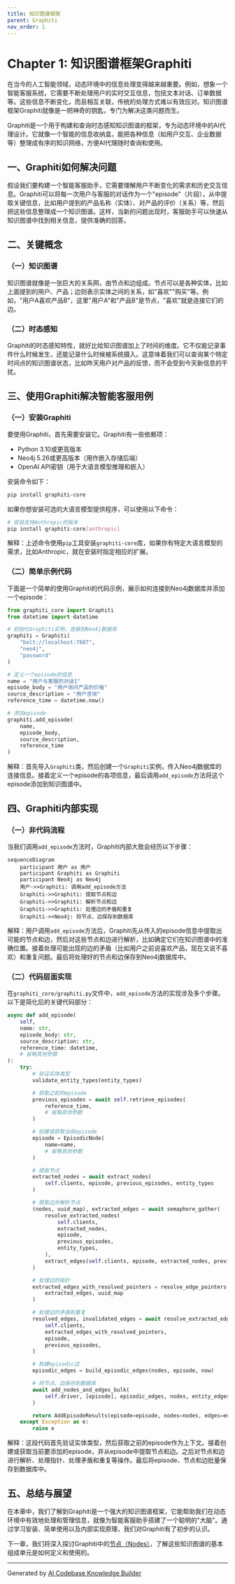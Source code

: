 ```yaml
---
title: 知识图谱框架
parent: Graphiti
nav_order: 1
---
```


# Chapter 1: 知识图谱框架Graphiti

在当今的人工智能领域，动态环境中的信息处理变得越来越重要。例如，想象一个智能客服系统，它需要不断处理用户的实时交互信息，包括文本对话、订单数据等。这些信息不断变化，而且相互关联，传统的处理方式难以有效应对。知识图谱框架Graphiti就像是一把神奇的钥匙，专门为解决这类问题而生。

Graphiti是一个用于构建和查询时态感知知识图谱的框架，专为动态环境中的AI代理设计。它就像一个智能的信息收纳盒，能把各种信息（如用户交互、企业数据等）整理成有序的知识网络，方便AI代理随时查询和使用。

## 一、Graphiti如何解决问题
假设我们要构建一个智能客服助手，它需要理解用户不断变化的需求和历史交互信息。Graphiti可以将每一次用户与客服的对话作为一个"episode"（片段），从中提取关键信息，比如用户提到的产品名称（实体）、对产品的评价（关系）等，然后把这些信息整理成一个知识图谱。这样，当新的问题出现时，客服助手可以快速从知识图谱中找到相关信息，提供准确的回答。

## 二、关键概念
### （一）知识图谱
知识图谱就像是一张巨大的关系网，由节点和边组成。节点可以是各种实体，比如上面提到的用户、产品；边则表示实体之间的关系，如"喜欢""购买"等。例如，"用户A喜欢产品B"，这里"用户A"和"产品B"是节点，"喜欢"就是连接它们的边。

### （二）时态感知
Graphiti的时态感知特性，就好比给知识图谱加上了时间的维度。它不仅能记录事件什么时候发生，还能记录什么时候被系统摄入。这意味着我们可以查询某个特定时间点的知识图谱状态，比如昨天用户对产品的反馈，而不会受到今天新信息的干扰。

## 三、使用Graphiti解决智能客服用例
### （一）安装Graphiti
要使用Graphiti，首先需要安装它。Graphiti有一些依赖项：
 - Python 3.10或更高版本
 - Neo4j 5.26或更高版本（用作嵌入存储后端）
 - OpenAI API密钥（用于大语言模型推理和嵌入）

安装命令如下：
```bash
pip install graphiti-core
```
如果你想安装可选的大语言模型提供程序，可以使用以下命令：
```bash
# 安装支持Anthropic的版本
pip install graphiti-core[anthropic]
```
解释：上述命令使用`pip`工具安装`graphiti-core`库，如果你有特定大语言模型的需求，比如Anthropic，就在安装时指定相应的扩展。

### （二）简单示例代码
下面是一个简单的使用Graphiti的代码示例，展示如何连接到Neo4j数据库并添加一个episode：
```python
from graphiti_core import Graphiti
from datetime import datetime

# 初始化Graphiti实例，连接到Neo4j数据库
graphiti = Graphiti(
    "bolt://localhost:7687",
    "neo4j",
    "password"
)

# 定义一个episode的信息
name = "用户与客服的对话1"
episode_body = "用户询问产品的价格"
source_description = "用户咨询"
reference_time = datetime.now()

# 添加episode
graphiti.add_episode(
    name,
    episode_body,
    source_description,
    reference_time
)
```
解释：首先导入`Graphiti`类，然后创建一个`Graphiti`实例，传入Neo4j数据库的连接信息。接着定义一个episode的各项信息，最后调用`add_episode`方法将这个episode添加到知识图谱中。

## 四、Graphiti内部实现
### （一）非代码流程
当我们调用`add_episode`方法时，Graphiti内部大致会经历以下步骤：
```mermaid
sequenceDiagram
    participant 用户 as 用户
    participant Graphiti as Graphiti
    participant Neo4j as Neo4j
    用户->>Graphiti: 调用add_episode方法
    Graphiti->>Graphiti: 提取节点和边
    Graphiti->>Graphiti: 解析节点和边
    Graphiti->>Graphiti: 处理边的矛盾和重复
    Graphiti->>Neo4j: 将节点、边保存到数据库
```
解释：用户调用`add_episode`方法后，Graphiti先从传入的episode信息中提取出可能的节点和边，然后对这些节点和边进行解析，比如确定它们在知识图谱中的准确位置。接着处理可能出现的边的矛盾（比如用户之前说喜欢产品，现在又说不喜欢）和重复问题。最后将处理好的节点和边保存到Neo4j数据库中。

### （二）代码层面实现
在`graphiti_core/graphiti.py`文件中，`add_episode`方法的实现涉及多个步骤。以下是简化后的关键代码部分：
```python
async def add_episode(
    self,
    name: str,
    episode_body: str,
    source_description: str,
    reference_time: datetime,
    # 省略其他参数
):
    try:
        # 验证实体类型
        validate_entity_types(entity_types)

        # 获取之前的episode
        previous_episodes = await self.retrieve_episodes(
            reference_time,
            # 省略其他参数
        )

        # 创建或获取当前episode
        episode = EpisodicNode(
            name=name,
            # 省略其他参数
        )

        # 提取节点
        extracted_nodes = await extract_nodes(
            self.clients, episode, previous_episodes, entity_types
        )

        # 提取边并解析节点
        (nodes, uuid_map), extracted_edges = await semaphore_gather(
            resolve_extracted_nodes(
                self.clients,
                extracted_nodes,
                episode,
                previous_episodes,
                entity_types,
            ),
            extract_edges(self.clients, episode, extracted_nodes, previous_episodes, group_id),
        )

        # 处理边的指针
        extracted_edges_with_resolved_pointers = resolve_edge_pointers(
            extracted_edges, uuid_map
        )

        # 处理边的矛盾和重复
        resolved_edges, invalidated_edges = await resolve_extracted_edges(
            self.clients,
            extracted_edges_with_resolved_pointers,
            episode,
            previous_episodes,
        )

        # 构建episodic边
        episodic_edges = build_episodic_edges(nodes, episode, now)

        # 将节点、边保存到数据库
        await add_nodes_and_edges_bulk(
            self.driver, [episode], episodic_edges, nodes, entity_edges
        )

        return AddEpisodeResults(episode=episode, nodes=nodes, edges=entity_edges)
    except Exception as e:
        raise e
```
解释：这段代码首先验证实体类型，然后获取之前的episode作为上下文。接着创建或获取当前要添加的episode，并从episode中提取节点和边。之后对节点和边进行解析、处理指针、处理矛盾和重复等操作。最后将episode、节点和边批量保存到数据库中。

## 五、总结与展望
在本章中，我们了解到Graphiti是一个强大的知识图谱框架，它能帮助我们在动态环境中有效地处理和管理信息，就像为智能客服助手搭建了一个聪明的"大脑"。通过学习安装、简单使用以及内部实现原理，我们对Graphiti有了初步的认识。

下一章，我们将深入探讨Graphiti中的[节点（Nodes）](02_节点_nodes__.md)，了解这些知识图谱的基本组成单元是如何定义和使用的。 

---

Generated by [AI Codebase Knowledge Builder](https://github.com/The-Pocket/Tutorial-Codebase-Knowledge)